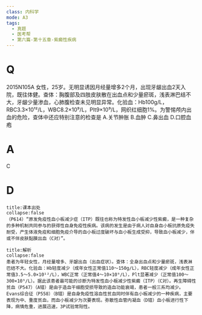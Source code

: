 ```yaml
---
class: 内科学
mode: A3
tags:
  - 真题
  - 医考帮
  - 第六篇-第十五章-紫癜性疾病
---
```


# Q
2015N105A 女性，25岁。无明显诱因月经量增多2个月，出现牙龈出血2天入院，既往体健。查体：胸腹部及四肢皮肤散在出血点和少量瘀斑，浅表淋巴结不大，牙龈少量渗血，心肺腹检查未见明显异常。化验血：Hb100g/L，RBC3.3×10¹²/L，WBC8.2×10⁹/L，Plt9×10⁹/L，网织红细胞1%。为警惕颅内出血的危险，查体中还应特别注意的检查是
A.关节肿胀
B.血肿
C.鼻出血
D.口腔血疱

# A
C
# D
```ad-note
title:课本出处
collapse:false
（P614）“原发免疫性血小板减少症（ITP）既往也称为特发性血小板减少性紫癜，是一种复杂的多种机制共同参与的获得性自身免疫性疾病。该病的发生是由于病人对自身血小板抗原免疫失耐受，产生体液免疫和细胞免疫介导的血小板过度破坏与血小板生成受抑，导致血小板减少，伴或不伴皮肤黏膜出血（C对）”。
```

```ad-summary
title:解析
collapse:false
患者为年轻女性，月经量增多、牙龈出血（出血症状）。查体：全身出血点和少量瘀斑，浅表淋巴结不大。化验血：Hb轻度减少（成年女性正常值110～150g/L），RBC轻度减少（成年女性正常值3.5～5.0×10¹²/L），WBC正常（正常值4～10×10⁹/L），Plt显著减少（正常值100～300×10⁹/L）。据此该患者最可能的诊断为特发性血小板减少性紫癜（ITP）（C对）。再生障碍性贫血（P547）（A错）是由于造血干细胞受损导致的造血功能衰竭，患者一般三系均减少。Evans综合征（P558）（B错）是自身免疫性溶血性贫血同时伴有血小板减少的一种疾病，主要表现为中、重度贫血，而血小板减少为次要表现。弥散性血管内凝血（D错）血小板进行性下降，病情危重，进展迅速，3P试验常阳性。
```

